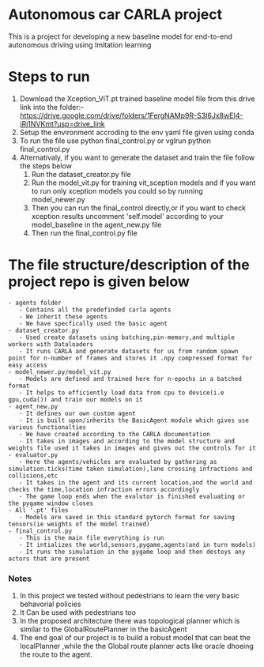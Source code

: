 # Autonomous car CARLA project
This is a project for developing a new baseline model for end-to-end autonomous driving using Imitation learning

# Steps to run
1. Download the Xception_ViT.pt trained baseline model file from this drive link into the folder:- https://drive.google.com/drive/folders/1FergNAMp9R-S3I6Jx8wEI4-iRj1NVKmt?usp=drive_link
2. Setup the environment accroding to the env yaml file given using conda
3. To run the file use python final_control.py or vglrun python final_control.py
4. Alternativaly, if you want to generate the dataset and train the file follow the steps below
    1. Run the dataset_creator.py file
    2. Run the model_vit.py for training vit_sception models and if you want to run only xception models you could so by running model_newer.py
    3. Then you can run the final_control directly,or if you want to check xception results uncomment 'self.model' according to your model_baseline in the agent_new.py file
    4. Then run the final_control.py file

# The file structure/description of the project repo is given below
    - agents folder
       - Contains all the predefinded carla agents
       - We inherit these agents
       - We have specfically used the basic agent
    - dataset_creator.py
       - Used create datasets using batching,pin-memory,and multiple workers with Dataloaders
       - It runs CARLA and generate datasets for us from random spawn point for n-number of frames and stores it .npy compressed format for easy access
    - model_newer.py/model_vit.py
       - Models are defined and trained here for n-epochs in a batched format
       - It helps to efficiently load data from cpu to device(i.e gpu,cuda()) and train our models on it
    - agent_new.py
       - It defines our own custom agent
       - It is built upon/inherits the BasicAgent module which gives use various functionalties
       - We have created according to the CARLA documentation
       - It takes in images and according to the model structure and weights file used it takes in images and gives out the controls for it
    - evaluator.py
       - Here the agents/vehicles are evaluated by gathering as simulation.ticks(time taken simulation),lane crossing infractions and collisions,etc
       - It takes in the agent and its current location,and the world and checks the time,location infraction errors accordingly
       - The game loop ends when the evalutor is finished evaluating or the pygame window closes
    - All '.pt' files
       - Models are saved in this standard pytorch format for saving tensors(ie weights of the model trained)
    - final_control.py
       - This is the main file everything is run
       - It intializes the world,sensors,pygame,agents(and in turn models)
       - It runs the simulation in the pygame loop and then destoys any actors that are present

### Notes
1. In this project we tested without pedestrians to learn the very basic behavorial policies
2. It Can be used with pedestrians too
3. In the proposed architecture there was topological planner which is similar to the GlobalRoutePlanner in the basicAgent
4. The end goal of our project is to build a robust model that can beat the localPlanner ,while the the Global route planner acts like oracle dhoeing the route to the agent.

      
      
